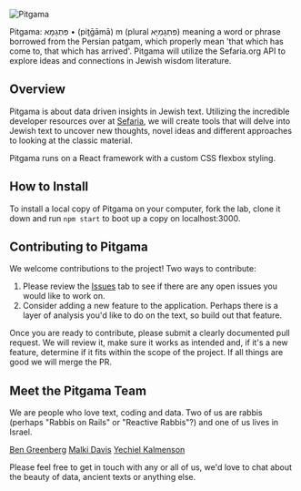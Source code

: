 ![Pitgama](https://github.com/benhayehudi/pitgama/blob/master/static/img/pitgama_header.png)

Pitgama: פִּתְגָמָא • (piṯḡāmā) m (plural פִּתְגָמַיָּא‏) meaning a word or phrase borrowed from the Persian patgam, which properly mean 'that which has come to, that which has arrived'. Pitgama will utilize the Sefaria.org API to explore ideas and connections in Jewish wisdom literature.

## Overview

Pitgama is about data driven insights in Jewish text. Utilizing the incredible developer resources over at [Sefaria](https://github.com/Sefaria/Sefaria-Project/wiki#developers), we will create tools that will delve into Jewish text to uncover new thoughts, novel ideas and different approaches to looking at the classic material.

Pitgama runs on a React framework with a custom CSS flexbox styling.

## How to Install

To install a local copy of Pitgama on your computer, fork the lab, clone it down and run `npm start` to boot up a copy on localhost:3000.

## Contributing to Pitgama

We welcome contributions to the project! Two ways to contribute:

1. Please review the [Issues](https://github.com/benhayehudi/pitgama/issues) tab to see if there are any open issues you would like to work on.
2. Consider adding a new feature to the application. Perhaps there is a layer of analysis you'd like to do on the text, so build out that feature.

Once you are ready to contribute, please submit a clearly documented pull request. We will review it, make sure it works as intended and, if it's a new feature, determine if it fits within the scope of the project. If all things are good we will merge the PR.

## Meet the Pitgama Team

We are people who love text, coding and data. Two of us are rabbis (perhaps "Rabbis on Rails" or "Reactive Rabbis"?) and one of us lives in Israel.

[Ben Greenberg](http://www.bengreenberg.org)
[Malki Davis](https://github.com/mxdavis/)
[Yechiel Kalmenson](http://yechiel.me/)

Please feel free to get in touch with any or all of us, we'd love to chat about the beauty of data, ancient texts or anything else.
